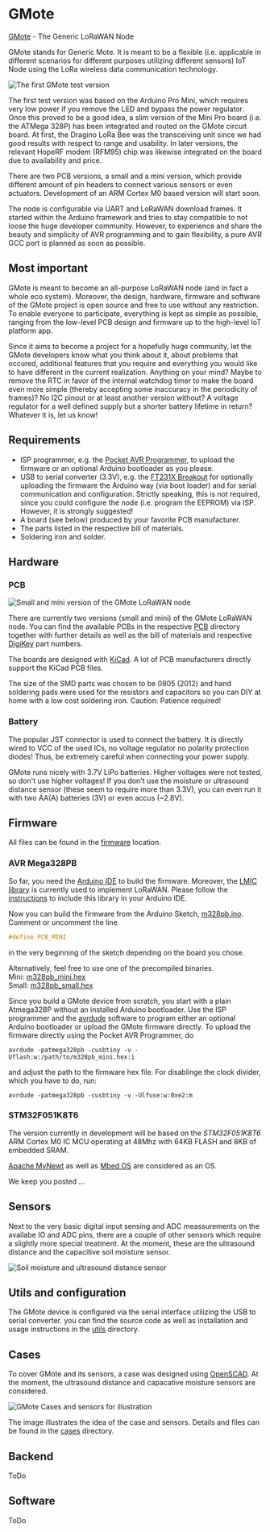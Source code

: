 # GMote
[GMote](https://digidev.de/gmote) - The Generic LoRaWAN Node

GMote stands for Generic Mote.
It is meant to be a flexible (i.e. applicable in different scenarios for different purposes utilizing different sensors) IoT Node using the LoRa wireless data communication technology. 

![The first GMote test version](https://www.digidev.de/gmote/img/pcb_ics_web02.jpg)

The first test version was based on the Arduino Pro Mini, which requires very low power if you remove the LED and bypass the power regulator.
Once this proved to be a good idea, a slim version of the Mini Pro board (i.e. the ATMega 328P) has been integrated and routed on the GMote circuit board.
At first, the Dragino LoRa Bee was the transceiving unit since we had good results with respect to range and usability.
In later versions, the relevant HopeRF modem (RFM95) chip was likewise integrated on the board due to availability and price. 

There are two PCB versions, a small and a mini version, which provide different amount of pin headers to connect various sensors or even actuators. 
Development of an ARM Cortex M0 based version will start soon.

The node is configurable via UART and LoRaWAN download frames.
It started within the Arduino framework and tries to stay compatible to not loose the huge developer community.
However, to experience and share the beauty and simplicity of AVR programming and to gain flexibility, a pure AVR GCC port is planned as soon as possible.

## Most important

GMote is meant to become an all-purpose LoRaWAN node (and in fact a whole eco system).
Moreover, the design, hardware, firmware and software of the GMote project is open source and free to use without any restriction.
To enable everyone to participate, everything is kept as simple as possible, ranging from the low-level PCB design and firmware up to the high-level IoT platform app.

Since it aims to become a project for a hopefully huge community, let the GMote developers know what you think about it, about problems that occured, additional features that you require and everything you would like to have different in the current realization. 
Anything on your mind?
Maybe to remove the RTC in favor of the internal watchdog timer to make the board even more simple (thereby accepting some inaccuracy in the periodicity of frames)? 
No I2C pinout or at least another version without?
A voltage regulator for a well defined supply but a shorter battery lifetime in return?
Whatever it is, let us know!

## Requirements

* ISP programmer, e.g. the [Pocket AVR Programmer](https://www.digikey.de/product-detail/de/sparkfun-electronics/PGM-09825/1568-1080-ND/5230949), to upload the firmware or an optional Arduino bootloader as you please.
* USB to serial converter (3.3V), e.g. the [FT231X Breakout](https://www.digikey.de/product-detail/de/sparkfun-electronics/BOB-13263/1568-1720-ND/7675364) for optionally uploading the firmware the Arduino way (via boot loader) and for serial communication and configuration. Strictly speaking, this is not required, since you could configure the node (i.e. program the EEPROM) via ISP. However, it is strongly suggested!
* A board (see below) produced by your favorite PCB manufacturer.
* The parts listed in the respective bill of materials.
* Soldering iron and solder.

## Hardware

### PCB

![Small and mini version of the GMote LoRaWAN node](https://www.digidev.de/gmote/img/pcb_small_min_web03.jpg)

There are currently two versions (small and mini) of the GMote LoRaWAN node.
You can find the available PCBs in the respective [PCB](pcb) directory
together with further details as well as the bill of materials and respective [DigiKey](https://www.digikey.de/) part numbers.

The boards are designed with [KiCad](http://kicad-pcb.org/).
A lot of PCB manufacturers directly support the KiCad PCB files.

The size of the SMD parts was chosen to be 0805 (2012) and hand soldering pads were used for the resistors and capacitors so you can DIY at home with a low cost soldering iron.
Caution: Patience required!

### Battery

The popular JST connector is used to connect the battery.
It is directly wired to VCC of the used ICs, no voltage regulator no polarity protection diodes!
Thus, be extremely careful when connecting your power supply.

GMote runs nicely with 3.7V LiPo batteries.
Higher voltages were not tested, so don't use higher voltages!
If you don't use the moisture or ultrasound distance sensor (these seem to require more than 3.3V), you can even run it with two AA(A) batteries (3V) or even accus (~2.8V).

## Firmware

All files can be found in the [firmware](firmware) location. 

### AVR Mega328PB

So far, you need the [Arduino IDE](https://www.arduino.cc/en/Main/Software) to build the firmware.
Moreover, the [LMIC library](https://github.com/matthijskooijman/arduino-lmic) is currently used to implement LoRaWAN.
Please follow the [instructions](https://github.com/matthijskooijman/arduino-lmic/#Installing) to include this library in your Arduino IDE.

Now you can build the firmware from the Arduino Sketch, [m328pb.ino](./firmware/m328pb.ino).\
Comment or uncomment the line
```c
#define PCB_MINI
```
in the very beginning of the sketch depending on the board you chose.

Alternatively, feel free to use one of the precompiled binaries.\
Mini: [m328pb_mini.hex](firmware/m328pb_mini.hex)\
Small: [m328pb_small.hex](firmware/m328pb_small.hex)

Since you build a GMote device from scratch, you start with a plain Atmega328P without an installed Arduino bootloader.
Use the ISP programmer and the [avrdude](https://www.nongnu.org/avrdude/) software to program either an optional Arduino bootloader or upload the GMote firmware directly.
To upload the firmware directly using the Pocket AVR Programmer, do
```
avrdude -patmega328pb -cusbtiny -v -Uflash:w:/path/to/m328pb_mini.hex:i
```
and adjust the path to the firmware hex file.
For disablinge the clock divider, which you have to do, run:
```
avrdude -patmega328pb -cusbtiny -v -Ulfuse:w:0xe2:m
```

### STM32F051K8T6

The version currently in development will be based on the *STM32F051K8T6* ARM Cortex M0 IC MCU operating at 48Mhz with 64KB FLASH and 8KB of embedded SRAM.

[Apache MyNewt](https://mynewt.apache.org/) as well as [Mbed OS](https://www.mbed.com/) are considered as an OS.

 We keep you posted ...

## Sensors

Next to the very basic digital input sensing and ADC meassurements on the availabe IO and ADC pins, there are a couple of other sensors which require a slightly more special treatment.
At the moment, these are the ultrasound distance and the capacitive soil moisture sensor.

![Soil moisture and ultrasound distance sensor](https://www.digidev.de/gmote/img/sensors.jpg)

## Utils and configuration

The GMote device is configured via the serial interface utilizing the USB to serial converter.
you can find the source code as well as installation and usage instructions in the [utils](utils) directory.

## Cases

To cover GMote and its sensors, a case was designed using [OpenSCAD](http://www.openscad.org/).
At the moment, the ultrasound distance and capacative moisture sensors are considered.

![GMote Cases and sensors for illustration](https://www.digidev.de/gmote/img/mini_900_showcase.png)

The image illustrates the idea of the case and sensors.
Details and files can be found in the [cases](cases) directory.

## Backend 

ToDo

## Software 

ToDo
